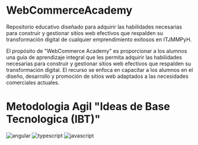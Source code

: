 # WebCommerceAcademy
Repositorio educativo diseñado para adquirir las habilidades necesarias para construir y gestionar sitios web efectivos que respalden su transformación digital de cualquier emprendimiento exitosos en ITJMMPyH.

El propósito de "WebCommerce Academy" es proporcionar a los alumnos una guia de aprendizaje integral que les permita adquirir las habilidades necesarias para construir y gestionar sitios web efectivos que respalden su transformación digital. El recurso se enfoca en capacitar a los alumnos en el diseño, desarrollo y promoción de sitios web adaptados a las necesidades comerciales actuales.

# Metodologia Agil "Ideas de Base Tecnologica (IBT)"

[JAVASCRIPT__BADGE]: https://img.shields.io/badge/Javascript-000?style=for-the-badge&logo=javascript
[TYPESCRIPT__BADGE]: https://img.shields.io/badge/typescript-D4FAFF?style=for-the-badge&logo=typescript
[ANGULAR__BADGE]: https://img.shields.io/badge/Angular-red?style=for-the-badge&logo=angular
[PROJECT__BADGE]: https://img.shields.io/badge/📱Visit_this_project-000?style=for-the-badge&logo=project
[PROJECT__URL]: https://landing-page-ssr.vercel.app/


![angular][ANGULAR__BADGE]
![typescript][TYPESCRIPT__BADGE]
![javascript][JAVASCRIPT__BADGE]
